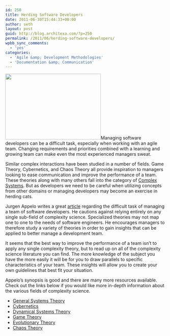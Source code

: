 ```yaml
---
id: 250
title: Herding Software Developers
date: 2011-06-30T15:44:33+00:00
author: seth
layout: post
guid: http://blog.architexa.com/?p=250
permalink: /2011/06/herding-software-developers/
wpbb_sync_comments:
  - 'yes'
categories:
  - 'Agile &amp; Development Methodologies'
  - 'Documentation &amp; Communication'
---
```

<!--S-ButtonZ 1.1.5 Start-->

<div style="float: left; width: 42px; padding-right: 10px; margin: 0 -52px 0 0; position: relative; left: -62px; top: 8px">
</div>

<!--S-ButtonZ 1.1.5 End-->

[<img class="alignright size-medium wp-image-251" title="cat-computer" src="{{site.baseurl}}/assets/uploads/2011/05/cat-computer-300x207.jpg" alt="" width="300" height="207" srcset="{{site.baseurl}}/assets/uploads/2011/05/cat-computer-300x207.jpg 300w, {{site.baseurl}}/assets/uploads/2011/05/cat-computer.jpg 485w" sizes="(max-width: 300px) 100vw, 300px" />]({{site.baseurl}}/assets/uploads/2011/05/cat-computer.jpg)Managing software developers can be a difficult task, especially when working with an agile team. Changing requirements and priorities combined with a learning and growing team can make even the most experienced managers sweat.

Similar complex interactions have been studied in a number of fields. Game Theory, Cybernetics, and Chaos Theory all provide inspiration to managers looking to ease communication and improve the performance of a team. These theories along with many others fall into the category of [Complex Systems](http://en.wikipedia.org/wiki/Complex_systems). But as developers we need to be careful when utilizing concepts from other domains or managing developers may become an exercise in herding cats.
  
<!--more-->

Jurgen Appelo writes a great [article](http://www.methodsandtools.com/archive/archive.php?id=119) regarding the difficult task of managing a team of software developers. He cautions against relying entirely on any single sub-field of complexity science. Specialized theories may not map one to one to the needs of software engineers. He encourages managers to therefore study a variety of theories in order to gain insights that can be applied to better manage a development team.

It seems that the best way to improve the performance of a team isn&#8217;t to apply any single complexity theory, but to read up on all of the complexity science literature you can find. The more knowledge of the subject you have the more easily it will be for you to draw parallels to specific characteristics of your team. These insights will allow you to create your own guidelines that best fit your situation.

Appelo&#8217;s synopsis is good and there are many more resources available. Check out the links below if you would like more in-depth information about the various fields of complexity science.

  * [General Systems Theory](http://statpac.org/walonick/systems-theory.htm)
  * [Cybernetics](http://www.pangaro.com/published/cyber-macmillan.html)
  * [Dynamical Systems Theory](http://www.sportsci.org/jour/03/psg.htm)
  * [Game Theory](http://levine.sscnet.ucla.edu/general/whatis.htm)
  * [Evolutionary Theory](http://cogweb.ucla.edu/ep/Evolution.html)
  * [Chaos Theory](http://www.imho.com/grae/chaos/chaos.html)

<div style="clear:both;">
  &nbsp;
</div>